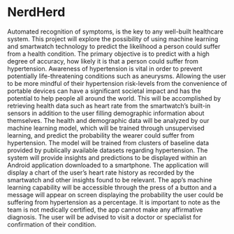 # NerdHerd

Automated recognition of symptoms, is the key to any well-built healthcare system. This project will explore the possibility of using machine learning and smartwatch technology to predict the likelihood a person could suffer from a health condition. The primary objective is to predict with a high degree of accuracy, how likely it is that a person could suffer from hypertension.
Awareness of hypertension is vital in order to prevent potentially life-threatening conditions such as aneurysms. Allowing the user to be more mindful of their hypertension risk-levels from the convenience of portable devices can have a significant societal impact and has the potential to help people all around the world.
This will be accomplished by retrieving health data such as heart rate from the smartwatch’s built-in sensors in addition to the user filling demographic information about themselves. The health and demographic data will be analyzed by our machine learning model, which will be trained through unsupervised learning, and predict the probability the wearer could suffer from hypertension. The model will be trained from clusters of baseline data provided by publically available datasets regarding hypertension.
The system will provide insights and predictions to be displayed within an Android application downloaded to a smartphone. The application will display a chart of the user’s heart rate history as recorded by the smartwatch and other insights found to be relevant. The app’s machine learning capability will be accessible through the press of a button and a message will appear on screen displaying the probability the user could be suffering from hypertension as a percentage. It is important to note as the team is not medically certified, the app cannot make any affirmative diagnosis. The user will be advised to visit a doctor or specialist for confirmation of their condition.
